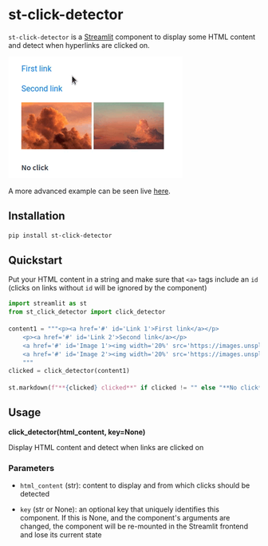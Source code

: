 # st-click-detector

`st-click-detector` is a [Streamlit](https://streamlit.io) component to display some HTML content and detect when hyperlinks are clicked on.

![Screenshot](screenshot.gif)

A more advanced example can be seen live [here](https://huggingface.co/spaces/vivien/semantic-search2).

## Installation

```bash
pip install st-click-detector
```

## Quickstart

Put your HTML content in a string and make sure that `<a>` tags include an `id` (clicks on links without `id` will be ignored by the component)

```python
import streamlit as st
from st_click_detector import click_detector

content1 = """<p><a href='#' id='Link 1'>First link</a></p>
    <p><a href='#' id='Link 2'>Second link</a></p>
    <a href='#' id='Image 1'><img width='20%' src='https://images.unsplash.com/photo-1565130838609-c3a86655db61?w=200'></a>
    <a href='#' id='Image 2'><img width='20%' src='https://images.unsplash.com/photo-1565372195458-9de0b320ef04?w=200'></a>
    """
clicked = click_detector(content1)

st.markdown(f"**{clicked} clicked**" if clicked != "" else "**No click**")
```

## Usage

**click_detector(html_content, key=None)**

Display HTML content and detect when links are clicked on

### Parameters

- `html_content` (str): content to display and from which clicks should be detected

- `key` (str or None): an optional key that uniquely identifies this component. If this is None, and the component's arguments are changed, the component will be re-mounted in the Streamlit frontend and lose its current state